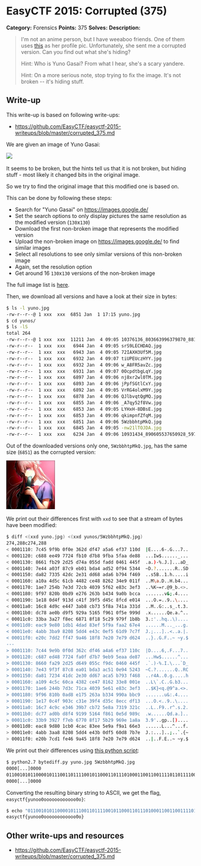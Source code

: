 # EasyCTF 2015: Corrupted (375)

**Category:** Forensics
**Points:** 375
**Solves:** 
**Description:**

> I'm not an anime person, but I have weeaboo friends. One of them uses [this](https://github.com/EasyCTF/easyctf-2015-writeups/blob/master/files/yuno.jpg) as her profile pic. Unfortunately, she sent me a corrupted version. Can you find out what she's hiding?
> 
> 
> Hint: Who is Yuno Gasai? From what I hear, she's a scary yandere.
> 
> Hint: On a more serious note, stop trying to fix the image. It's not broken -- it's hiding stuff.

## Write-up

This write-up is based on following write-ups:

* <https://github.com/EasyCTF/easyctf-2015-writeups/blob/master/corrupted_375.md>

We are given an image of Yuno Gasai:

![](https://github.com/EasyCTF/easyctf-2015-writeups/blob/master/files/yuno.jpg)

It seems to be broken, but the hints tell us that it is not broken, but hiding stuff - most likely it changed bits in the original image.

So we try to find the original image that this modified one is based on.

This can be done by following these steps:

* Search for "Yuno Gasai" on <https://images.google.de/>
* Set the search options to only display pictures the same resolution as the modified version (`130`x`130`)
* Download the first non-broken image that represents the modified version
* Upload the non-broken image on <https://images.google.de/> to find similar images
* Select all resolutions to see only similar versions of this non-broken image
* Again, set the resolution option
* Get around 16 `130`x`130` versions of the non-broken image

The full image list is [here](yuno.list).

Then, we download all versions and have a look at their size in bytes:

```bash
$ ls -l yuno.jpg 
-rw-r--r--@ 1 xxx  xxx  6851 Jan  1 17:15 yuno.jpg
$ cd yunos/
$ ls -lS
total 264
-rw-r--r--@ 1 xxx  xxx  11211 Jan  4 09:05 10376136_803663996379870_881095011285469366_n.jpg
-rw-r--r--  1 xxx  xxx   6944 Jan  4 09:05 srS9LECHDAQ.jpg
-rw-r--r--  1 xxx  xxx   6943 Jan  4 09:05 72IAXH3Uf5M.jpg
-rw-r--r--  1 xxx  xxx   6932 Jan  4 09:07 tiUPEUczHYY.jpg
-rw-r--r--  1 xxx  xxx   6932 Jan  4 09:06 w_A8FR5avZc.jpg
-rw-r--r--  1 xxx  xxx   6931 Jan  4 09:07 0OcpdtbgLqY.jpg
-rw-r--r--  1 xxx  xxx   6897 Jan  4 09:06 nj8xr2wl0TM.jpg
-rw-r--r--  1 xxx  xxx   6893 Jan  4 09:06 jPpfSGtlCxY.jpg
-rw-r--r--  1 xxx  xxx   6892 Jan  4 09:05 VrRG4olxM9Y.jpg
-rw-r--r--  1 xxx  xxx   6878 Jan  4 09:06 QJlbvqtQgMQ.jpg
-rw-r--r--  1 xxx  xxx   6855 Jan  4 09:06 _A7qy52f8Vw.jpg
-rw-r--r--  1 xxx  xxx   6853 Jan  4 09:05 LYHxH-8DBsE.jpg
-rw-r--r--  1 xxx  xxx   6853 Jan  4 09:06 qkimpnfZfqM.jpg
-rw-r--r--  1 xxx  xxx   6851 Jan  4 09:06 5WzbbhtpMkQ.jpg
-rw-r--r--  1 xxx  xxx   6845 Jan  4 09:05 -nw21lTOJDA.jpg
-rw-r--r--  1 xxx  xxx   6234 Jan  4 09:06 10931434_890605537650928_5977686544027780096_n.jpg
```

Out of the downloaded versions only one, `5WzbbhtpMkQ.jpg`, has the same size (`6851`) as the corrupted version:

![](./5WzbbhtpMkQ.jpg)

We print out their differences first with `xxd` to see that a stream of bytes have been modified:

```bash
$ diff <(xxd yuno.jpg) <(xxd yunos/5WzbbhtpMkQ.jpg)
274,288c274,288
< 0001110: 7c45 9f9b 0f0e 362d df47 a5a6 ef37 110d  |E....6-.G...7..
< 0001120: c688 ee49 7724 fb10 d7b8 9fba 5faa de88  ...Iw$......_...
< 0001130: 8661 fb29 2d25 d74a 055d fadd 0461 445f  .a.)-%.J.]...aD_
< 0001140: 7e44 a03f 87c9 eb01 bda4 ad52 0f94 5344  ~D.?.......R..SD
< 0001150: da82 7335 42dc 2e31 dd68 ada6 b794 f469  ..s5B..1.h.....i
< 0001160: a10a 4d5c 61cb 4482 ce48 8262 34e9 011f  ..M\a.D..H.b4...
< 0001170: 1ae7 254b 7e3d 72cb 4039 5f62 e83c 3ef3  ..%K~=r.@9_b.<>.
< 0001180: 9f97 820b 0bd9 e276 263b b434 9a0b bcca  .......v&;.4....
< 0001190: 1e18 0d4f 913d c41f 39f5 d45c 8fcd e014  ...O.=..9..\....
< 00011a0: 16c8 4d9c e447 3ab8 cb73 5f8a 741a 331d  ..M..G:..s_.t.3.
< 00011b0: dc78 ae0b d9f5 929a 5165 f961 0f5e 999d  .x......Qe.a.^..
< 00011c0: 33ba 3a27 f8ec 6871 8f18 5c29 979f 1b8b  3.:'..hq..\)....
< 00011d0: eac9 9e80 1db1 4dad 83ef 5f9a faa2 67e4  ......M..._...g.
< 00011e0: 4abb 3ba9 8208 5dd4 e43c 0ef5 61d9 7c7f  J.;...]..<..a.|.
< 00011f0: e20c 7dd2 ff47 9a46 18f8 7e20 7e79 d624  ..}..G.F..~ ~y.$
---
> 0001110: 7c44 9e9b 0f0d 362c df46 a4a6 ef37 110c  |D....6,.F...7..
> 0001120: c687 ed48 7724 fa0f d7b7 9eb9 5eaa de87  ...Hw$......^...
> 0001130: 8660 fa29 2d25 d649 055c f9dc 0460 445f  .`.)-%.I.\...`D_
> 0001140: 7e43 9f3f 87c8 ea01 bda3 ac51 0e94 5243  ~C.?.......Q..RC
> 0001150: da81 7234 41dc 2e30 dd67 aca5 b793 f468  ..r4A..0.g.....h
> 0001160: a109 4c5c 60ca 4382 ce47 8162 33e8 001e  ..L\`.C..G.b3...
> 0001170: 1ae6 244b 7d3c 71ca 4039 5e61 e83c 3ef3  ..$K}<q.@9^a.<>.
> 0001180: 9f96 810b 0ad8 e175 263a b334 990a bbc9  .......u&:.4....
> 0001190: 1e17 0c4f 903c c31e 39f4 d35c 8ecc df13  ...O.<..9..\....
> 00011a0: 16c7 4c9c e346 39b7 cb72 5e8a 7319 321c  ..L..F9..r^.s.2.
> 00011b0: dc77 ad0b d8f4 9199 5164 f861 0e5d 989c  .w......Qd.a.]..
> 00011c0: 33b9 3927 f7eb 6770 8f17 5b29 969e 1a8a  3.9'..gp..[)....
> 00011d0: eac8 9d80 1cb0 4cac 83ee 5e9a f9a1 66e3  ......L...^...f.
> 00011e0: 4abb 3aa8 8208 5dd4 e43b 0df5 60d8 7b7e  J.:...]..;..`.{~
> 00011f0: e20b 7cd1 fe46 9a45 18f8 7e20 7e79 d624  ..|..F.E..~ ~y.$
```

We print out their differences using [this python script](bytediff.py):

```bash
$ python2.7 bytediff.py yuno.jpg 5WzbbhtpMkQ.jpg 
0000[...]0000
0110010101100001011100110111100101100011011101000110011001111011011110010111010101101110011011110110111100110000011011110110111101101111011011110110111101101111011011110110111101101111011011110110111101101111001100000110111101111101
0000[...]0000
```

Converting the resulting binary string to ASCII, we get the flag, `easyctf{yunoo0oooooooooooo0o}`:

```bash
$ echo "0110010101100001011100110111100101100011011101000110011001111011011110010111010101101110011011110110111100110000011011110110111101101111011011110110111101101111011011110110111101101111011011110110111101101111001100000110111101111101" | perl -lpe '$_=pack"B*",$_'
easyctf{yunoo0oooooooooooo0o}
```

## Other write-ups and resources

* <https://github.com/EasyCTF/easyctf-2015-writeups/blob/master/corrupted_375.md>
